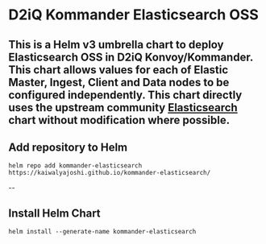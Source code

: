 # D2iQ Kommander Elasticsearch OSS
This is a Helm v3 umbrella chart to deploy Elasticsearch OSS in D2iQ Konvoy/Kommander.
This chart allows values for each of Elastic Master, Ingest, Client and Data nodes to be configured independently.
This chart directly uses the upstream community [Elasticsearch](https://github.com/elastic/helm-charts/tree/master/elasticsearch) chart without modification where possible.
--
## Add repository to Helm
```
helm repo add kommander-elasticsearch https://kaiwalyajoshi.github.io/kommander-elasticsearch/
```
--
## Install Helm Chart
```
helm install --generate-name kommander-elasticsearch
```
